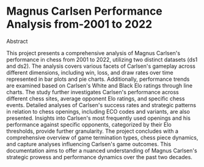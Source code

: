 # Magnus Carlsen Performance Analysis from-2001 to 2022 
 
Abstract

This project presents a comprehensive analysis of Magnus Carlsen's performance in chess from 2001 to 2022, utilizing two distinct datasets (ds1 and ds2). The analysis covers various facets of Carlsen's gameplay across different dimensions, including win, loss, and draw rates over time represented in bar plots and pie charts. Additionally, performance trends are examined based on Carlsen's White and Black Elo ratings through line charts. The study further investigates Carlsen's performance across different chess sites, average opponent Elo ratings, and specific chess events. Detailed analyses of Carlsen's success rates and strategic patterns in relation to chess openings, including ECO codes and variants, are also presented. Insights into Carlsen's most frequently used openings and his performance against specific opponents, categorized by their Elo thresholds, provide further granularity. The project concludes with a comprehensive overview of game termination types, chess piece dynamics, and capture analyses influencing Carlsen's game outcomes. This documentation aims to offer a nuanced understanding of Magnus Carlsen's strategic prowess and performance dynamics over the past two decades.
